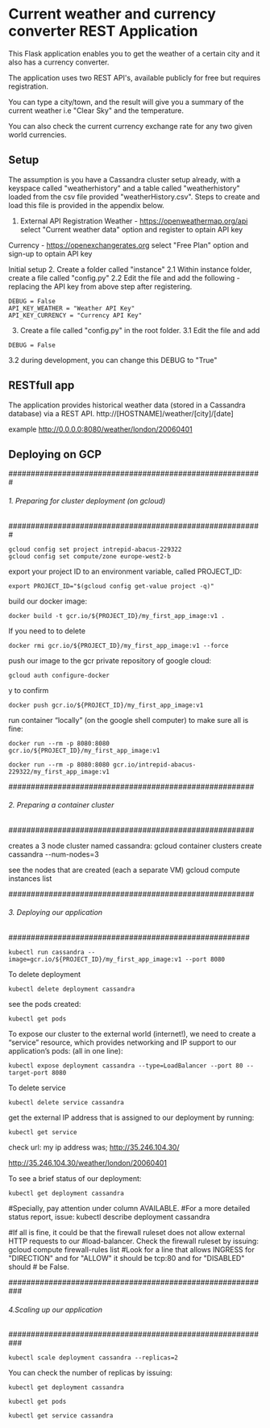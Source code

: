 # Current weather and currency converter REST Application

This Flask application enables you to get the weather of a certain city and it also has a currency converter.

The application uses two REST API's, available publicly for free but requires registration.

You can type a city/town, and the result will give you a summary of the current weather i.e "Clear Sky" and the temperature.

You can also check the current currency exchange rate for any two given world currencies.


## Setup


The assumption is you have a Cassandra cluster setup already, with a keyspace called "weatherhistory" and a table called "weatherhistory" loaded from the csv file provided "weatherHistory.csv". Steps to create and load this file is provided in the appendix below.


1. External API Registration
Weather - https://openweathermap.org/api 
select "Current weather data" option and register to optain API key

Currency - https://openexchangerates.org
select "Free Plan" option and sign-up to optain API key



Initial setup
2. Create a folder called "instance"
   2.1 Within instance folder, create a file called "config.py"
       2.2 Edit the file and add the following - replacing the API key from above step after registering.
```
DEBUG = False
API_KEY_WEATHER = "Weather API Key"
API_KEY_CURRENCY = "Currency API Key"
```
3. Create a file called "config.py" in the root folder.
  3.1 Edit the file and add 
```
DEBUG = False
```
  3.2 during development, you can change this DEBUG to "True"

## RESTfull app
The application provides historical weather data (stored in a Cassandra database) via a REST API.
http://[HOSTNAME]/weather/[city]/[date]

example 
http://0.0.0.0:8080/weather/london/20060401








## Deploying on GCP

#########################################################
###### 1. Preparing for cluster deployment (on gcloud)
#########################################################

```
gcloud config set project intrepid-abacus-229322
gcloud config set compute/zone europe-west2-b
```

export your project ID to an environment variable, called PROJECT_ID:
```
export PROJECT_ID="$(gcloud config get-value project -q)"
```

build our docker image:
```
docker build -t gcr.io/${PROJECT_ID}/my_first_app_image:v1 .
```

If you need to to delete
```
docker rmi gcr.io/${PROJECT_ID}/my_first_app_image:v1 --force
```

push our image to the gcr private repository of google cloud:
```
gcloud auth configure-docker
```
y to confirm
```
docker push gcr.io/${PROJECT_ID}/my_first_app_image:v1
```

run container “locally” (on the google shell computer) to make sure all is fine:
```
docker run --rm -p 8080:8080 gcr.io/${PROJECT_ID}/my_first_app_image:v1

docker run --rm -p 8080:8080 gcr.io/intrepid-abacus-229322/my_first_app_image:v1
```
#######################################################
###### 2. Preparing a container cluster    ############
#######################################################

creates a 3 node cluster named cassandra:
gcloud container clusters create cassandra --num-nodes=3

see the nodes that are created (each a separate VM)
gcloud compute instances list

#######################################################
###### 3. Deploying our application          ####
######################################################

```
kubectl run cassandra --image=gcr.io/${PROJECT_ID}/my_first_app_image:v1 --port 8080
```
To delete deployment
```
kubectl delete deployment cassandra
```
see the pods created:
```
kubectl get pods
```

To expose our cluster to the external world (internet!), we need to create a “service” resource, which provides
networking and IP support to our application’s pods: (all in one line):
```
kubectl expose deployment cassandra --type=LoadBalancer --port 80 --target-port 8080
```
To delete service
```
kubectl delete service cassandra
```
get the external IP address that is assigned to our deployment by running:

```
kubectl get service
```

check url: my ip address was;
http://35.246.104.30/

http://35.246.104.30/weather/london/20060401



To see a brief status of our deployment:
```
kubectl get deployment cassandra
```
#Specially, pay attention under column AVAILABLE.
#For a more detailed status report, issue:
kubectl describe deployment cassandra

#If all is fine, it could be that the firewall ruleset does not allow external HTTP requests to our 
#load-balancer. Check the firewall ruleset by issuing:
gcloud compute firewall-rules list
#Look for a line that allows INGRESS for "DIRECTION" and for "ALLOW" it should be tcp:80 and for "DISABLED" should # be False.




###########################################################
###### 4.Scaling up our application   #####################
###########################################################
```
kubectl scale deployment cassandra --replicas=2
```

You can check the number of replicas by issuing:
```
kubectl get deployment cassandra

kubectl get pods

kubectl get service cassandra

```
